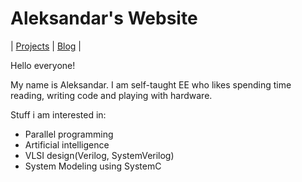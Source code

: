 # Aleksandar's Website
|  [Projects](projects.md) | [Blog](blog/index.md) |

Hello everyone! 

My name is Aleksandar. I am self-taught EE who likes spending time reading, writing code and playing with hardware.

Stuff i am interested in:
- Parallel programming
- Artificial intelligence
- VLSI design(Verilog, SystemVerilog)
- System Modeling using SystemC
